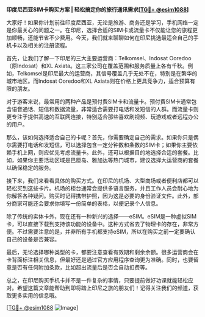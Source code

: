 **印度尼西亚SIM卡购买方案 | 轻松搞定你的旅行通讯需求[[TG💪+ @esim1088](https://t.me/s/esim1088)]**

大家好！如果你计划前往印度尼西亚，无论是旅游、商务还是学习，手机网络一定是你最关心的问题之一。在印尼，选择合适的SIM卡或流量卡不仅能让您的旅程更加顺畅，还能节省不少费用。今天，我们就来聊聊如何在印尼挑选最适合自己的手机卡以及相关的注册流程。

首先，让我们了解一下印尼的三大主要运营商：Telkomsel、Indosat Ooredoo（原Indosat）和XL Axiata。这三家公司在覆盖范围和服务质量上各有千秋。例如，Telkomsel是印尼最大的运营商，其信号覆盖几乎无处不在，特别是在繁华的城市地区。而Indosat Ooredoo和XL Axiata则在价格上更具竞争力，适合预算有限的朋友。

对于游客来说，最常用的两种产品是预付费SIM卡和流量卡。预付费SIM卡通常包含语音通话、短信和数据流量，非常适合需要打电话和发短信的人群。而流量卡则更专注于提供高速的互联网连接，特别适合那些喜欢刷视频、玩游戏或者远程办公的用户。

那么，该如何选择适合自己的卡呢？首先，你需要确定自己的需求。如果你只是偶尔需要打电话和发短信，可以选择包含一定分钟数和条数的SIM卡；如果你主要依赖手机上网，则应优先考虑流量卡。此外，还可以根据目的地选择合适的套餐。比如，如果你主要活动区域是巴厘岛、雅加达等热门城市，建议选择大运营商的套餐以确保稳定的服务。

接下来，我们来看看具体的购买方式。在印尼的机场、大型商场或者便利店都可以轻松买到这些卡片。机场的柜台通常会提供多语言服务，并且工作人员会耐心地为你解答各种疑问。购买时记得携带护照，因为这是必要的身份验证文件。此外，部分商家可能还会要求你填写一份简单的表格，以便记录个人信息。

除了传统的实体卡外，现在还有一种新兴的选择——eSIM。eSIM是一种虚拟SIM卡，可以直接下载到支持该功能的设备中。这种方式省去了物理卡的存在，非常方便。不过需要注意的是，并非所有手机都支持eSIM，所以在购买之前一定要确认自己的设备是否兼容。

最后，无论选择哪种类型的卡，都要注意查看有效期和剩余余额。很多运营商会在卡背面标注相关信息，但最好还是通过官方应用程序查询更为准确。同时，也要留意是否有任何附加条款，比如超出流量后是否会自动扣费等。

总之，在印尼购买手机卡并不是一件复杂的事情，只要提前做好功课就能轻松应对。希望这篇文章能帮助到即将踏上印尼之旅的朋友们！记得关注我们的频道，获取更多实用的信息哦。

[[TG💪+ @esim1088](https://t.me/s/esim1088) ![Image](https://i.postimg.cc/4NQfJmqS/Snipaste-2025-05-13-00-14-12.png)]
